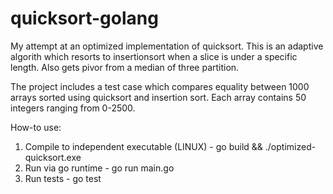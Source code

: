 # quicksort-golang

My attempt at an optimized implementation of quicksort. This is an adaptive algorith which resorts to insertionsort when a slice is under a specific length. Also gets pivor from a median of three partition.

The project includes a test case which compares equality between 1000 arrays sorted using quicksort and insertion sort. Each array contains 50 integers ranging from 0-2500.

How-to use:
  1) Compile to independent executable (LINUX)
    - go build && ./optimized-quicksort.exe
  2) Run via go runtime
    - go run main.go
  3) Run tests
    - go test
